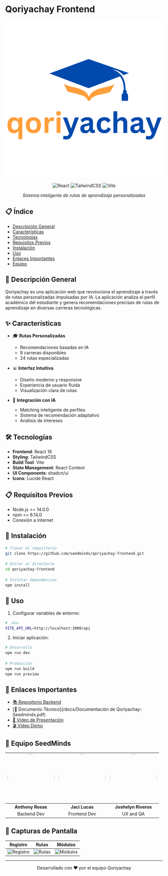 # Qoriyachay Frontend

<div align="center">

![Qoriyachay Logo](https://github.com/AnthonyGit1/qoriyachay-backend/raw/main/assets/logo.png)

![React](https://img.shields.io/badge/React-%2320232a.svg?style=flat&logo=react&logoColor=%2361DAFB)
![TailwindCSS](https://img.shields.io/badge/Tailwind-%2338B2AC.svg?style=flat&logo=tailwind-css&logoColor=white)
![Vite](https://img.shields.io/badge/Vite-%23646CFF.svg?style=flat&logo=vite&logoColor=white)

*Sistema inteligente de rutas de aprendizaje personalizadas*

</div>

## 📋 Índice
- [Descripción General](#-descripción-general)
- [Características](#-características)
- [Tecnologías](#-tecnologías)
- [Requisitos Previos](#-requisitos-previos)
- [Instalación](#-instalación)
- [Uso](#-uso)
- [Enlaces Importantes](#-enlaces-importantes)
- [Equipo](#-equipo)

## 🎯 Descripción General

Qoriyachay es una aplicación web que revoluciona el aprendizaje a través de rutas personalizadas impulsadas por IA. La aplicación analiza el perfil académico del estudiante y genera recomendaciones precisas de rutas de aprendizaje en diversas carreras tecnológicas.

## ✨ Características

- 🎓 **Rutas Personalizadas**
  - Recomendaciones basadas en IA
  - 8 carreras disponibles
  - 24 rutas especializadas

- 📊 **Interfaz Intuitiva**
  - Diseño moderno y responsive
  - Experiencia de usuario fluida
  - Visualización clara de rutas

- 🤖 **Integración con IA**
  - Matching inteligente de perfiles
  - Sistema de recomendación adaptativo
  - Análisis de intereses

## 🛠️ Tecnologías

- **Frontend**: React 18
- **Styling**: TailwindCSS
- **Build Tool**: Vite
- **State Management**: React Context
- **UI Components**: shadcn/ui
- **Icons**: Lucide React

## 📋 Requisitos Previos

- Node.js >= 14.0.0
- npm >= 6.14.0
- Conexión a Internet

## 🚀 Instalación

```bash
# Clonar el repositorio
git clone https://github.com/seedminds/qoriyachay-frontend.git

# Entrar al directorio
cd qoriyachay-frontend

# Instalar dependencias
npm install
```

## 📖 Uso

1. Configurar variables de entorno:
```bash
# .env
VITE_API_URL=http://localhost:3000/api
```

2. Iniciar aplicación:
```bash
# Desarrollo
npm run dev

# Producción
npm run build
npm run preview
```

## 🔗 Enlaces Importantes

- [📚 Repositorio Backend](https://github.com/AnthonyGit1/qoriyachay-backend)
- [📄 Documento Técnico](/docs/Documentación de Qoriyachay-Seedminds.pdf)
- [🎥 Video de Presentación](https://www.youtube.com/watch?v=YSgRLvUidW8)
- [🎬 Video Demo](https://youtu.be/Ja1wSVNb9h8)

## 👥 Equipo SeedMinds

<div align="center">

| <img src="https://i.ibb.co/1qQtV9j/anthony-1.jpg" width="150" height="150" style="border-radius: 50%"> | <img src="https://i.ibb.co/c2xQxg7/img.png" width="150" height="150" style="border-radius: 50%"> | <img src="https://i.ibb.co/f9ZMQwm/joshhh2.jpg" width="150" height="150" style="border-radius: 50%"> |
|:---:|:---:|:---:|
| **Anthony Rosas** | **Jaci Lucas** | **Joshelyn Riveros** |
| Backend Dev | Frontend Dev | UX and QA |

</div>

## 📱 Capturas de Pantalla

<div align="center">

| Registro | Rutas | Módulos |
|:---:|:---:|:---:|
| ![Registro](url-a-imagen-1) | ![Rutas](url-a-imagen-2) | ![Módulos](url-a-imagen-3) |

</div>

---
<div align="center">

Desarrollado con ❤️ por el equipo Qoriyachay

</div>